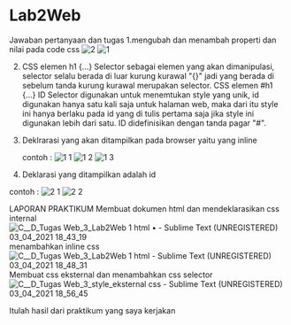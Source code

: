 # Lab2Web
Jawaban pertanyaan dan tugas 
1.mengubah dan menambah properti dan nilai pada code css
![2](https://user-images.githubusercontent.com/81283969/113575983-f0ff3180-9648-11eb-8795-ccc48399ffa8.png)
![1](https://user-images.githubusercontent.com/81283969/113576094-1c821c00-9649-11eb-8bf9-4d17a228f1a1.png)

2. CSS elemen h1 {...} Selector sebagai elemen yang akan dimanipulasi, selector selalu berada di luar kurung kurawal "{}" jadi yang berada di sebelum tanda kurung kurawal merupakan selector.
   CSS elemen #h1 {...}  ID Selector digunakan untuk menemtukan style yang unik, id digunakan hanya satu kali saja untuk halaman web, maka dari itu style ini hanya berlaku pada id yang di tulis pertama saja jika style ini digunakan lebih dari satu.
ID didefinisikan dengan tanda pagar "#".

3. Deklrarasi yang akan ditampilkan pada browser yaitu yang inline 
   
   contoh : 
   ![1 1](https://user-images.githubusercontent.com/81283969/113578178-97006b00-964c-11eb-942a-f1d4303560b6.png)
   ![1 2](https://user-images.githubusercontent.com/81283969/113578207-a5e71d80-964c-11eb-9921-b4bf00184c70.png)
   ![1 3](https://user-images.githubusercontent.com/81283969/113578237-b0a1b280-964c-11eb-81b2-16c3566bea1f.png)

4.  Deklarasi yang ditampilkan adalah id
   
   
   contoh :
  ![2 1](https://user-images.githubusercontent.com/81283969/113581318-3162ad80-9651-11eb-9f1e-430c2061a55b.png)
  ![2 2](https://user-images.githubusercontent.com/81283969/113581358-3de70600-9651-11eb-8eeb-05363dc9c979.png)
  
  
  LAPORAN PRAKTIKUM
  Membuat dokumen html dan mendeklarasikan css internal
  ![C__D_Tugas Web_3_Lab2Web 1 html • - Sublime Text (UNREGISTERED) 03_04_2021 18_43_19](https://user-images.githubusercontent.com/81283969/113581732-be0d6b80-9651-11eb-88b5-6e864ce42f2b.png)
  menambahkan inline css
  ![C__D_Tugas Web_3_Lab2Web 1 html - Sublime Text (UNREGISTERED) 03_04_2021 18_48_31](https://user-images.githubusercontent.com/81283969/113582183-425fee80-9652-11eb-948c-d7d29c7811b2.png)
  Membuat css eksternal dan menambahkan css selector
  ![C__D_Tugas Web_3_style_eksternal css - Sublime Text (UNREGISTERED) 03_04_2021 18_56_45](https://user-images.githubusercontent.com/81283969/113582534-b1d5de00-9652-11eb-852c-e7b682eecc67.png)
  
  Itulah hasil dari praktikum yang saya kerjakan 
  
  
